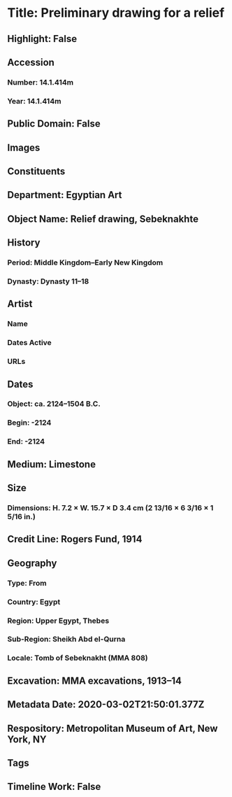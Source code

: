 # Title: Preliminary drawing for a relief
## Highlight: False
## Accession
### Number: 14.1.414m
### Year: 14.1.414m
## Public Domain: False
## Images
## Constituents
## Department: Egyptian Art
## Object Name: Relief drawing, Sebeknakhte
## History
### Period: Middle Kingdom–Early New Kingdom
### Dynasty: Dynasty 11–18
## Artist
### Name
### Dates Active
### URLs
## Dates
### Object: ca. 2124–1504 B.C.
### Begin: -2124
### End: -2124
## Medium: Limestone
## Size
### Dimensions: H. 7.2 × W. 15.7 × D 3.4 cm (2 13/16 × 6 3/16 × 1 5/16 in.)
## Credit Line: Rogers Fund, 1914
## Geography
### Type: From
### Country: Egypt
### Region: Upper Egypt, Thebes
### Sub-Region: Sheikh Abd el-Qurna
### Locale: Tomb of Sebeknakht (MMA 808)
## Excavation: MMA excavations, 1913–14
## Metadata Date: 2020-03-02T21:50:01.377Z
## Respository: Metropolitan Museum of Art, New York, NY
## Tags
## Timeline Work: False